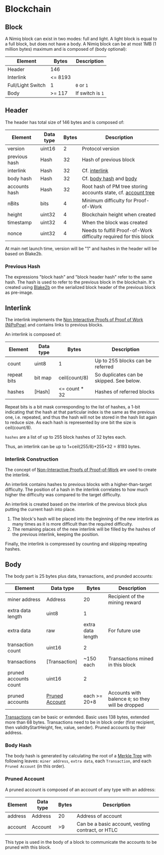 # Blockchain

## Block
A Nimiq block can exist in two modes: full and light. A light block is equal to a full block, but does not have a body.
A Nimiq block can be at most 1MB (1 million bytes) maximum and is composed of (body optional):

| Element           | Bytes   | Description
|-------------------|---------|--------
| Header            | 146     |
| Interlink         | <= 8193 |
| Full/Light Switch | 1       | `0` or `1`
| Body              | >= 117  | If switch is `1`


## Header
The header has total size of 146 bytes and is composed of:

| Element       | Data type | Bytes | Description                                                       |
|---------------|-----------|-------|-------------------------------------------------------------------|
| version       | uint16    | 2     | Protocol version                                                  |
| previous hash | Hash      | 32    | Hash of previous block                                            |
| interlink     | Hash      | 32    | Cf. [interlink](#interlink)                                       |
| body hash     | Hash      | 32    | Cf. [body hash](#body-hash) and [body](#body)                     |
| accounts hash | Hash      | 32    | Root hash of PM tree storing accounts state, cf. [account tree](accounts-tree.md) |
| nBits         | bits      | 4     | Minimum difficulty for Proof-of-Work                              |
| height        | uint32    | 4     | Blockchain height when created                                    |
| timestamp     | uint32    | 4     | When the block was created                                        |
| nonce         | uint32    | 4     | Needs to fulfill Proof-of-Work difficulty required for this block |

At main net launch time, version will be "1" and hashes in the header will be based on Blake2b.

### Previous Hash

The expressions "block hash" and "block header hash" refer to the same hash.
The hash is used to refer to the previous block in the blockchain.
It's created using [Blake2b](#hash) on the serialized block header of the previous block as pre-image.


## Interlink
The interlink implements the [Non Interactive Proofs of Proof of Work (NiPoPow)](https://eprint.iacr.org/2017/963.pdf) and contains links to previous blocks.

An interlink is composed of:

| Element     | Data type    | Bytes         | Description                              |
|-------------|--------------|---------------|------------------------------------------|
| count       | uint8        | 1             | Up to 255 blocks can be referred         |
| repeat bits | bit map      | ceil(count/8) | So duplicates can be skipped. See below. |
| hashes      | [Hash]       | <= count * 32 | Hashes of referred blocks                |

Repeat bits is a bit mask corresponding to the list of hashes,
a 1-bit indicating that the hash at that particular index is the same as the previous one,
i.e. repeated, and thus the hash will not be stored in the hash list again to reduce size.
As each hash is represented by one bit the size is ceil(count/8).

`hashes` are a list of up to 255 block hashes of 32 bytes each.

Thus, an interlink can be up to 1+ceil(255/8)+255*32 = 8193 bytes.

### Interlink Construction
The concept of [Non-Interactive Proofs of Proof-of-Work](https://eprint.iacr.org/2017/963.pdf) are used to create the interlink.

An interlink contains hashes to previous blocks with a higher-than-target difficulty. The position of a hash in the interlink correlates to how much higher the difficulty was compared to the target difficulty.

An interlink is created based on the interlink of the previous block plus putting the current hash into place.

1. The block's hash will be placed into the beginning of the new interlink as many times as it is more difficult than the required difficulty.
2. The remaining places of the new interlink will be filled by the hashes of the previous interlink, keeping the position.

Finally, the interlink is compressed by counting and skipping repeating hashes.

## Body
The body part is 25 bytes plus data, transactions, and prunded accounts:

| Element               | Data type                     | Bytes             | Description                                         |
|-----------------------|-------------------------------|-------------------|-----------------------------------------------------|
| miner address         | Address                       | 20                | Recipient of the mining reward                      |
| extra data length     | uint8                         | 1                 |                                                     |
| extra data            | raw                           | extra data length | For future use                                      |
| transaction count     | uint16                        | 2                 |                                                     |
| transactions          | [Transaction]                 | ~150 each         | Transactions mined in this block                    |
| pruned accounts count | uint16                        | 2                 |                                                     |
| pruned accounts       | [Pruned Account](accounts.md) | each >= 20+8      | Accounts with balence `0`; so they will be dropped  |

[Transactions](./transactions) can be basic or extended.
Basic uses 138 bytes, extended more than 68 bytes.
Transactions need to be in block order (first recipient, then validityStartHeight, fee, value, sender).
Pruned accounts by their address.

### Body Hash
The body hash is generated by calculating the root of a [Merkle Tree](https://en.wikipedia.org/wiki/Merkle_tree) with following leaves: `miner address`, `extra data`, each `Transaction`, and each `Pruned Account` (in this order).

### Pruned Account
A pruned account is composed of an account of any type with an address:

| Element | Data type | Bytes | Description                                       |
|---------|-----------|-------|---------------------------------------------------|
| address | Address   | 20    | Address of account                                |
| account | Account   | >9    | Can be a basic account, vesting contract, or HTLC |

This type is used in the body of a block to communicate the accounts to be pruned with this block.


